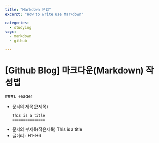 ```yaml
---
title: "Markdown 문법"
excerpt: "How to write use Markdown"

categories:
  - studying
tags:
  - markdown
  - github

---
```


[Github Blog] 마크다운(Markdown) 작성법
===================================

###1. Header

* 문서의 제목(큰제목)
  
  ```
  This is a title
  ===============
  ```
  
- 문서의 부제목(작은제목)
  This is a title
- 글머리 : H1~H6
